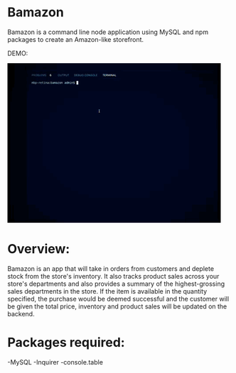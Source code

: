 # Bamazon
Bamazon is a command line node application using MySQL and npm packages to create an Amazon-like storefront. 

DEMO: 

![](BAMAZON_DEMO.GIF)

# Overview:
 Bamazon is an app that will take in orders from customers and deplete stock from the store's inventory. It also tracks product sales across your store's departments and also provides a summary of the highest-grossing sales departments in the store. If the item is available in the quantity specified, the purchase would be deemed successful and the customer will be given the total price, inventory and product sales will be updated on the backend. 

# Packages required:
 -MySQL
 -Inquirer
 -console.table

